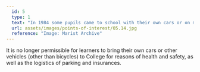 ```yaml
---
  id: 5
  type: 1
  text: "In 1984 some pupils came to school with their own cars or on motorbikes."
  url: assets/images/points-of-interest/05.14.jpg
  reference: "Image: Marist Archive"
---
```

It is no longer permissible for learners to bring their own cars or other vehicles (other than bicycles) to College for reasons of health and safety, as well as the logistics of parking and insurances.
        
